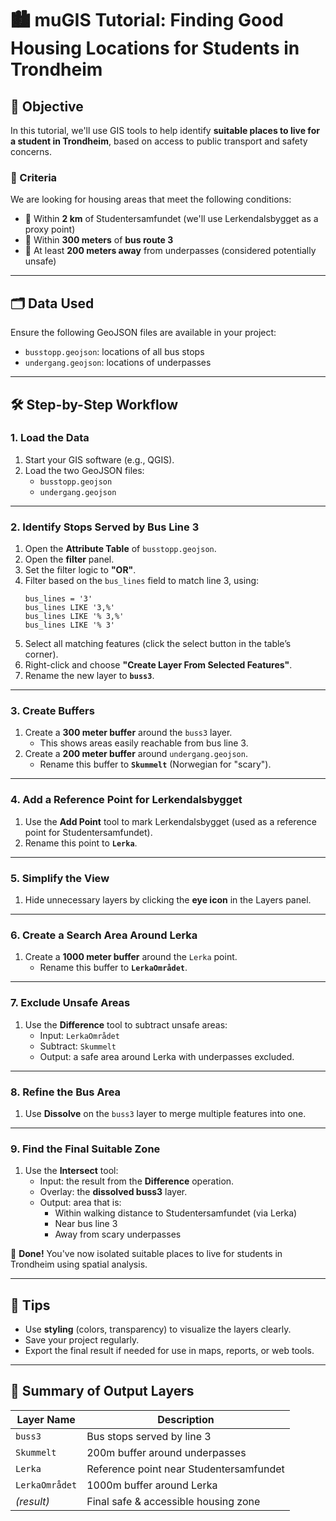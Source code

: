 
# 🏙️ muGIS Tutorial: Finding Good Housing Locations for Students in Trondheim

## 🎯 Objective

In this tutorial, we'll use GIS tools to help identify **suitable places to live for a student in Trondheim**, based on access to public transport and safety concerns.

### 🧩 Criteria

We are looking for housing areas that meet the following conditions:

- 🧭 Within **2 km** of Studentersamfundet (we'll use Lerkendalsbygget as a proxy point)
- 🚌 Within **300 meters** of **bus route 3**
- 🚫 At least **200 meters away** from underpasses (considered potentially unsafe)

---

## 🗂️ Data Used

Ensure the following GeoJSON files are available in your project:

- `busstopp.geojson`: locations of all bus stops
- `undergang.geojson`: locations of underpasses

---

## 🛠️ Step-by-Step Workflow

### 1. Load the Data

1. Start your GIS software (e.g., QGIS).
2. Load the two GeoJSON files:
   - `busstopp.geojson`
   - `undergang.geojson`

---

### 2. Identify Stops Served by Bus Line 3

1. Open the **Attribute Table** of `busstopp.geojson`.
2. Open the **filter** panel.
3. Set the filter logic to **"OR"**.
4. Filter based on the `bus_lines` field to match line 3, using:
   ```
   bus_lines = '3'
   bus_lines LIKE '3,%'
   bus_lines LIKE '% 3,%'
   bus_lines LIKE '% 3'
   ```
5. Select all matching features (click the select button in the table’s corner).
6. Right-click and choose **"Create Layer From Selected Features"**.
7. Rename the new layer to **`buss3`**.

---

### 3. Create Buffers

1. Create a **300 meter buffer** around the `buss3` layer.
   - This shows areas easily reachable from bus line 3.
2. Create a **200 meter buffer** around `undergang.geojson`.
   - Rename this buffer to **`Skummelt`** (Norwegian for "scary").

---

### 4. Add a Reference Point for Lerkendalsbygget

1. Use the **Add Point** tool to mark Lerkendalsbygget (used as a reference point for Studentersamfundet).
2. Rename this point to **`Lerka`**.

---

### 5. Simplify the View

1. Hide unnecessary layers by clicking the **eye icon** in the Layers panel.

---

### 6. Create a Search Area Around Lerka

1. Create a **1000 meter buffer** around the `Lerka` point.
   - Rename this buffer to **`LerkaOmrådet`**.

---

### 7. Exclude Unsafe Areas

1. Use the **Difference** tool to subtract unsafe areas:
   - Input: `LerkaOmrådet`
   - Subtract: `Skummelt`
   - Output: a safe area around Lerka with underpasses excluded.

---

### 8. Refine the Bus Area

1. Use **Dissolve** on the `buss3` layer to merge multiple features into one.

---

### 9. Find the Final Suitable Zone

1. Use the **Intersect** tool:
   - Input: the result from the **Difference** operation.
   - Overlay: the **dissolved buss3** layer.
   - Output: area that is:
     - Within walking distance to Studentersamfundet (via Lerka)
     - Near bus line 3
     - Away from scary underpasses

🎉 **Done!** You've now isolated suitable places to live for students in Trondheim using spatial analysis.

---

## 🧠 Tips

- Use **styling** (colors, transparency) to visualize the layers clearly.
- Save your project regularly.
- Export the final result if needed for use in maps, reports, or web tools.

---

## 📁 Summary of Output Layers

| Layer Name     | Description                              |
|----------------|------------------------------------------|
| `buss3`        | Bus stops served by line 3               |
| `Skummelt`     | 200m buffer around underpasses           |
| `Lerka`        | Reference point near Studentersamfundet  |
| `LerkaOmrådet` | 1000m buffer around Lerka                |
| *(result)*     | Final safe & accessible housing zone     |
